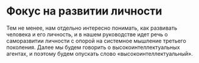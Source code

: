 # Фокус на развитии личности

Тем не менее, нам отдельно интересно понимать, как развивать человека и его личность, и в нашем руководстве идет речь о саморазвитии личности с опорой на системное мышление третьего поколения. Далее мы будем говорить о высокоинтеллектуальных агентах, и поэтому будем опускать слово «высокоинтеллектуальный».
